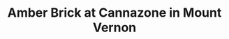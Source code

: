 ---
title: "Amber Brick at Cannazone in Mount Vernon"
picture: "/assets/camera-roll/2018/03/2018-03-23-amber-brick-at-cannazone/20180323_230926069_iOS.jpg"
thumbnail: "/assets/camera-roll/2018/03/2018-03-23-amber-brick-at-cannazone/20180323_230926069_iOS-thumbnail.jpg"
tags:
  - Amber Brick
  - cannabis
  - Mount Vernon
  - photograph
  - leaf  
  - sticker
  - window
---